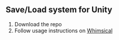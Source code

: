 ## Save/Load system for Unity

1. Download the repo
2. Follow usage instructions on [Whimsical](https://whimsical.com/saveloadsystem-iyLtSexev6zYE7DXikNaA)
